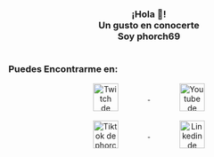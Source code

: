 <p align="center" width="300">
   <!--<img align="center" width="200" src="" /> -->
   <h3 align="center">
      ¡Hola 👋!<br>Un gusto en conocerte<br>Soy phorch69
   </h3>
</p>

#
### Puedes Encontrarme en:
<p align="center">
   <a href="https://www.twitch.tv/phorch69" target="blank">
    <img align="center" src="https://upload.wikimedia.org/wikipedia/commons/c/ce/Twitch_logo_2019.svg" alt="Twitch de phorch69" height="50px" width="30%" />
  </a>
   <a href="https://www.youtube.com/@phorch69" target="blank">
    <img align="center" src="https://upload.wikimedia.org/wikipedia/commons/0/09/YouTube_full-color_icon_%282017%29.svg" alt="Youtube de phorch69" height="50px" width="30%" />
   </a>
   <br>
   <br>
   <a href="https://www.tiktok.com/@phorch_69" target="blank">
    <img align="center" src="https://upload.wikimedia.org/wikipedia/en/a/a9/TikTok_logo.svg" alt="Tiktok de phorch69" height="50px" width="30%" />
  </a>
   <a href="https://www.linkedin.com/in/phorch69" target="blank">
    <img align="center" src="https://upload.wikimedia.org/wikipedia/commons/8/81/LinkedIn_icon.svg" alt="Linkedin de phorch69" height="50px" width="30%" />
   </a>
</p>
